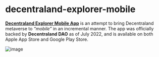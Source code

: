 # decentraland-explorer-mobile
**[Decentraland Explorer Mobile App](https://dcland.app)** is an attempt to bring Decentraland metaverse to *“mobile”* in an incremental manner. 
The app was officially backed by **Decentraland DAO** as of July 2022, and is available on both Apple App Store and Google Play Store.

![image](https://user-images.githubusercontent.com/11236104/210444252-3e0de263-c985-4551-996e-fffce460f0a2.png)

